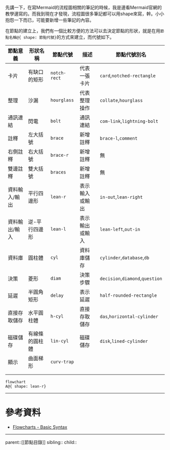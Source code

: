 先講一下，在寫Mermaid的流程圖相關的筆記的時候，我是邊看Mermaid官網的教學邊寫的。而我到現在才發現，流程圖很多筆記都可以用shape來寫，幹。小小抱怨一下而已，可能要新增一些筆記的內容。

在節點的建立上，我們有一個比較方便的方法可以去決定節點的形狀，就是在用`節點名稱@{ shape: 節點代號}`的方式來建立，而代號如下。


| 節點意義    | 形狀名稱    | 節點代號         | 描述      | 節點代號別名                          |
| ------- | ------- | ------------ | ------- | ------------------------------- |
| 卡片      | 有缺口的矩形  | `notch-rect` | 代表一張卡片  | `card`,`notched-rectangle`      |
| 整理      | 沙漏      | `hourglass`  | 代表整理操作  | `collate`,`hourglass`           |
| 通訊連結    | 閃電      | `bolt`       | 通訊連結    | `com-link`,`lightning-bolt`     |
| 註釋      | 左大括號    | `brace`      | 新增註釋    | `brace-l`,`comment`             |
| 右側註釋    | 右大括號    | `brace-r`    | 新增註釋    | 無                               |
| 雙邊註釋    | 雙大括號    | `braces`     | 新增註釋    | 無                               |
| 資料輸入/輸出 | 平行四邊形   | `lean-r`     | 表示輸入或輸出 | `in-out`,`lean-right`           |
| 資料輸出/輸入 | 逆-平行四邊形 | `lean-l`     | 表示輸出或輸入 | `lean-left`,`out-in`            |
| 資料庫     | 圓柱體     | `cyl`        | 資料庫儲存   | `cylinder`,`database`,`db`      |
| 決策      | 菱形      | `diam`       | 決策步驟    | `decision`,`diamond`,`question` |
| 延遲      | 半圓角矩形   | `delay`      | 表示延遲    | `half-rounded-rectangle`        |
| 直接存取儲存  | 水平圓柱體   | `h-cyl`      | 直接存取儲存  | `das`,`horizontal-cylinder`     |
| 磁碟儲存    | 有線條的圓柱體 | `lin-cyl`    | 磁碟儲存    | `disk`,`lined-cylinder`         |
| 顯示      | 曲面梯形    | `curv-trap`  |         |                                 |
|         |         |              |         |                                 |
|         |         |              |         |                                 |
```mermaid
flowchart
A@{ shape: lean-r}
```

- - -
# 參考資料
- [Flowcharts - Basic Syntax](https://mermaid.js.org/syntax/flowchart.html)
- - -
parent::[[節點目錄]]
sibling::
child::